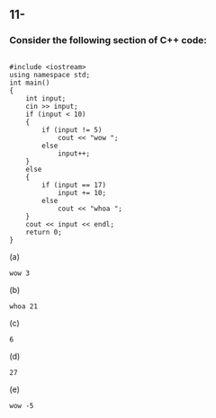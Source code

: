 ## 11-
### Consider the following section of C++ code:

```

#include <iostream>
using namespace std;
int main()
{
    int input;
    cin >> input;
    if (input < 10)
    {
        if (input != 5)
            cout << "wow ";
        else
            input++;
    }
    else
    {
        if (input == 17)
            input += 10;
        else
            cout << "whoa ";
    }
    cout << input << endl;
    return 0;
}
```

(a)
``` 
wow 3
```
(b)
``` 
whoa 21
```
(c)
``` 
6
```
(d)
```
27
```
(e)
```
wow -5
```

